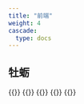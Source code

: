 ```yaml
---
title: "前端"
weight: 4
cascade:
  type: docs
---
```


## 牡蛎
{{<cards>}} {{<card link="./htm-css" title="HTML/CSS" icon="document-duplicate">}} 
{{<card link="./java-script" title="JavaScript" icon="document-duplicate">}}
{{<card link="./vue-family" title="Vue家族" icon="document-duplicate">}}
{{</cards>}}
